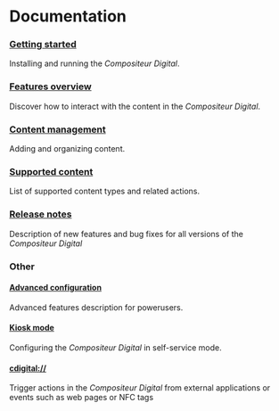 # Documentation

### [Getting started](gettingstarted.md)
Installing and running the *Compositeur Digital*.

### [Features overview](use.md)
Discover how to interact with the content in the *Compositeur Digital*.  

### [Content management](manage_contents.md)
Adding and organizing content.

### [Supported content](content_types.md)
List of supported content types and related actions.

### [Release notes](version_history.md)
Description of new features and bug fixes for all versions of the *Compositeur Digital*  

### Other

#### [Advanced configuration](config.md)
Advanced features description for powerusers.

#### [Kiosk mode](kiosk_mode.md)
Configuring the *Compositeur Digital* in self-service mode.

#### [cdigital://](cdigital_uri)
Trigger actions in the *Compositeur Digital* from external applications or events such as web pages or NFC tags 
